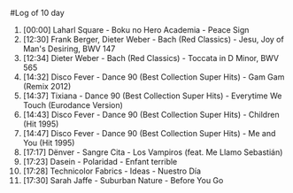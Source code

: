 #Log of 10 day

1. [00:00] Laharl Square - Boku no Hero Academia - Peace Sign
1. [12:30] Frank Berger, Dieter Weber - Bach (Red Classics) - Jesu, Joy of Man's Desiring, BWV 147
1. [12:34] Dieter Weber - Bach (Red Classics) - Toccata in D Minor, BWV 565
1. [14:32] Disco Fever - Dance 90 (Best Collection Super Hits) - Gam Gam (Remix 2012)
1. [14:37] Tixiana - Dance 90 (Best Collection Super Hits) - Everytime We Touch (Eurodance Version)
1. [14:43] Disco Fever - Dance 90 (Best Collection Super Hits) - Children (Hit 1995)
1. [14:47] Disco Fever - Dance 90 (Best Collection Super Hits) - Me and You (Hit 1995)
1. [17:17] Dënver - Sangre Cita - Los Vampiros (feat. Me Llamo Sebastián)
1. [17:23] Dasein - Polaridad - Enfant terrible
1. [17:28] Technicolor Fabrics - Ideas - Nuestro Día
1. [17:30] Sarah Jaffe - Suburban Nature - Before You Go
